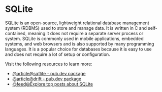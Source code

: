 # SQLite

SQLite is an open-source, lightweight relational database management system (RDBMS) used to store and manage data. It is written in C and self-contained, meaning it does not require a separate server process or system. SQLite is commonly used in mobile applications, embedded systems, and web browsers and is also supported by many programming languages. It is a popular choice for databases because it is easy to use and does not require a lot of setup or configuration.

Visit the following resources to learn more:

- [@article@sqflite - pub.dev package](https://pub.dev/packages/sqflite)
- [@article@drift - pub.dev package](https://pub.dev/packages/drift)
- [@feed@Explore top posts about SQLite](https://app.daily.dev/tags/sqlite?ref=roadmapsh)
